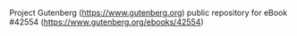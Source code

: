 Project Gutenberg (https://www.gutenberg.org) public repository for eBook #42554 (https://www.gutenberg.org/ebooks/42554)
